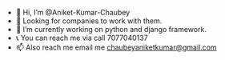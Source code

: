 - 👋 Hi, I’m @Aniket-Kumar-Chaubey
- 👀 Looking for companies to work with them.
- 🌱 I’m currently working on python and django framework.
- 📞 You can reach me via call 7077040137
- 📫 Also reach me email me chaubeyaniketkumar@gmail.com


